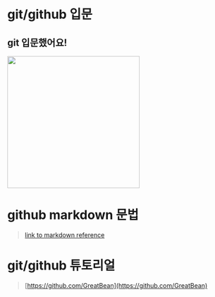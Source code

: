 # git/github 입문
## git 입문했어요!
<img src="https://octodex.github.com/images/welcometocat.png" height="300">



# github markdown 문법
>[link to markdown reference](https://guides.github.com/features/mastering-markdown/)




# git/github 튜토리얼
>[https://github.com/GreatBean](https://github.com/GreatBean)

